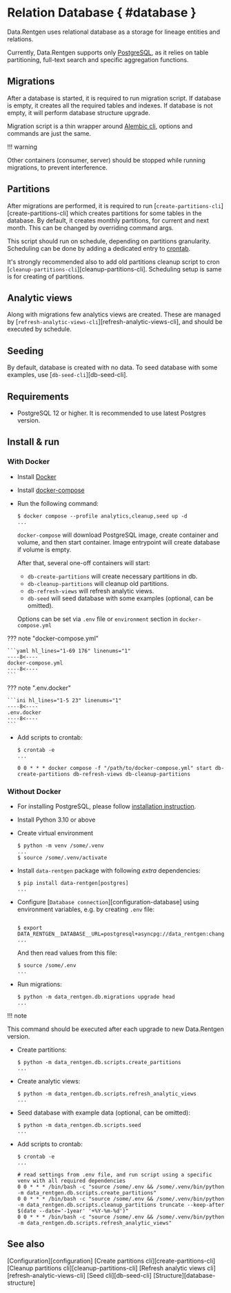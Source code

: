 # Relation Database { #database }

Data.Rentgen uses relational database as a storage for lineage entities and relations.

Currently, Data.Rentgen supports only [PostgreSQL](https://www.postgresql.org/), as it relies on table partitioning, full-text search and specific aggregation functions.

## Migrations

After a database is started, it is required to run migration script. If database is empty, it creates all the required tables and indexes. If database is not empty, it will perform database structure upgrade.

Migration script is a thin wrapper around [Alembic cli](https://alembic.sqlalchemy.org/en/latest/tutorial.html#running-our-first-migration), options and commands are just the same.

!!! warning

  Other containers (consumer, server) should be stopped while running migrations, to prevent interference.

## Partitions

After migrations are performed, it is required to run [`create-partitions-cli`][create-partitions-cli] which creates partitions for some tables in the database.
By default, it creates monthly partitions, for current and next month. This can be changed by overriding command args.

This script should run on schedule, depending on partitions granularity.
Scheduling can be done by adding a dedicated entry to [crontab](https://help.ubuntu.com/community/CronHowto).

It's strongly recommended also to add old partitions cleanup script to cron [`cleanup-partitions-cli`][cleanup-partitions-cli].
Scheduling setup is same is for creating of partitions.

## Analytic views

Along with migrations few analytics views are created. These are managed by [`refresh-analytic-views-cli`][refresh-analytic-views-cli], and should be executed by schedule.

## Seeding

By default, database is created with no data. To seed database with some examples, use [`db-seed-cli`][db-seed-cli].

## Requirements

- PostgreSQL 12 or higher. It is recommended to use latest Postgres version.

## Install & run

### With Docker

- Install [Docker](https://docs.docker.com/engine/install/)

- Install [docker-compose](https://github.com/docker/compose/releases/)

- Run the following command:

  ```console
  $ docker compose --profile analytics,cleanup,seed up -d
  ...
  ```

  `docker-compose` will download PostgreSQL image, create container and volume, and then start container.
  Image entrypoint will create database if volume is empty.

  After that, several one-off containers will start:

  - `db-create-partitions` will create necessary partitions in db.
  - `db-cleanup-partitions` will cleanup old partitions.
  - `db-refresh-views` will refresh analytic views.
  - `db-seed` will seed database with some examples (optional, can be omitted).

  Options can be set via `.env` file or `environment` section in `docker-compose.yml`

??? note "docker-compose.yml"

    ```yaml hl_lines="1-69 176" linenums="1"
    ----8<----
    docker-compose.yml
    ----8<----
    ```

??? note ".env.docker"

    ```ini hl_lines="1-5 23" linenums="1"
    ----8<----
    .env.docker
    ----8<----
    ```

- Add scripts to crontab:

  ```console
  $ crontab -e
  ...
  ```

  ```text
  0 0 * * * docker compose -f "/path/to/docker-compose.yml" start db-create-partitions db-refresh-views db-cleanup-partitions
  ```

### Without Docker

- For installing PostgreSQL, please follow [installation instruction](https://www.postgresql.org/download/).

- Install Python 3.10 or above

- Create virtual environment

  ```console
  $ python -m venv /some/.venv
  ...
  $ source /some/.venv/activate
  ```

- Install `data-rentgen` package with following *extra* dependencies:

  ```console
  $ pip install data-rentgen[postgres]
  ...
  ```

- Configure [`Database connection`][configuration-database] using environment variables, e.g. by creating `.env` file:

  ```console title="/some/.env"

  $ export DATA_RENTGEN__DATABASE__URL=postgresql+asyncpg://data_rentgen:changeme@localhost:5432/data_rentgen
  ...
  ```

  And then read values from this file:

  ```console
  $ source /some/.env
  ...
  ```

- Run migrations:

  ```console
  $ python -m data_rentgen.db.migrations upgrade head
  ...
  ```

!!! note

  This command should be executed after each upgrade to new Data.Rentgen version.

- Create partitions:

  ```console
  $ python -m data_rentgen.db.scripts.create_partitions
  ...
  ```

- Create analytic views:

  ```console
  $ python -m data_rentgen.db.scripts.refresh_analytic_views
  ...
  ```

- Seed database with example data (optional, can be omitted):

  ```console
  $ python -m data_rentgen.db.scripts.seed
  ...
  ```

- Add scripts to crontab:

  ```console
  $ crontab -e
  ...
  ```

  ```text
  # read settings from .env file, and run script using a specific venv with all required dependencies
  0 0 * * * /bin/bash -c "source /some/.env && /some/.venv/bin/python -m data_rentgen.db.scripts.create_partitions"
  0 0 * * * /bin/bash -c "source /some/.env && /some/.venv/bin/python -m data_rentgen.db.scripts.cleanup_partitions truncate --keep-after $(date --date='-1year' '+%Y-%m-%d')"
  0 0 * * * /bin/bash -c "source /some/.env && /some/.venv/bin/python -m data_rentgen.db.scripts.refresh_analytic_views"
  ```

## See also

[Configuration][configuration]
[Create partitions cli][create-partitions-cli]
[Cleanup partitions cli][cleanup-partitions-cli]
[Refresh analytic views cli][refresh-analytic-views-cli]
[Seed cli][db-seed-cli]
[Structure][database-structure]

